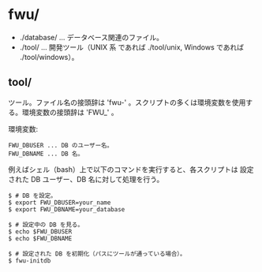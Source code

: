 # fwu/

* ./database/ ... データベース関連のファイル。
* ./tool/ ... 開発ツール（UNIX 系 であれば ./tool/unix, Windows であれば ./tool/windows）。

## tool/

ツール。ファイル名の接頭辞は 'fwu-' 。スクリプトの多くは環境変数を使用する。環境変数の接頭辞は 'FWU_' 。

環境変数:

    FWU_DBUSER ... DB のユーザー名。
    FWU_DBNAME ... DB 名。

例えばシェル（bash）上で以下のコマンドを実行すると、各スクリプトは
設定された DB ユーザー、DB 名に対して処理を行う。

    $ # DB を設定。
    $ export FWU_DBUSER=your_name
    $ export FWU_DBNAME=your_database

    $ # 設定中の DB を見る。
    $ echo $FWU_DBUSER
    $ echo $FWU_DBNAME
    
    $ # 設定された DB を初期化（パスにツールが通っている場合）。
    $ fwu-initdb

